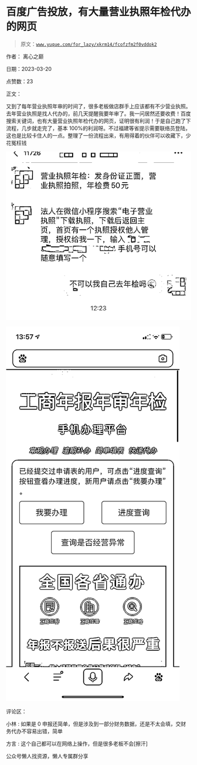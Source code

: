 # 百度广告投放，有大量营业执照年检代办的网页

> 原文：[`www.yuque.com/for_lazy/xkrm14/fcofzfm2f0vddok2`](https://www.yuque.com/for_lazy/xkrm14/fcofzfm2f0vddok2)



作者： 离心之巅



日期：2023-03-20



点赞数：23



正文：



又到了每年营业执照年审的时间了，很多老板做店群手上应该都有不少营业执照。去年营业执照是找人代办的，前几天提醒我要年审了。我一问居然还要收费！百度搜索关键词，也有大量营业执照年检代办的网页，证明很有利润！于是自己跑了下流程，几步就走完了，基本 100%的利润呀。不过福建等省提示需要联络员登陆，这也是比较卡住人的一点。整理了一份流程出来，有用得着的伙伴可以收藏下，少花冤枉钱



![](img/03b2f1618f5e5b0903c955246e7346c1.png)  

![](img/d9f78db04e7207f8525e721bbafb8d0e.png)  

评论区：



小林 : 如果是 0 申报还简单，但是涉及到一部分财务数据，还是不太会填，交财务代办不容易出错，简单



方言 : 这个自己都可以在网络上操作，但是很多老板不会[擦汗]



公众号懒人找资源，懒人专属群分享

